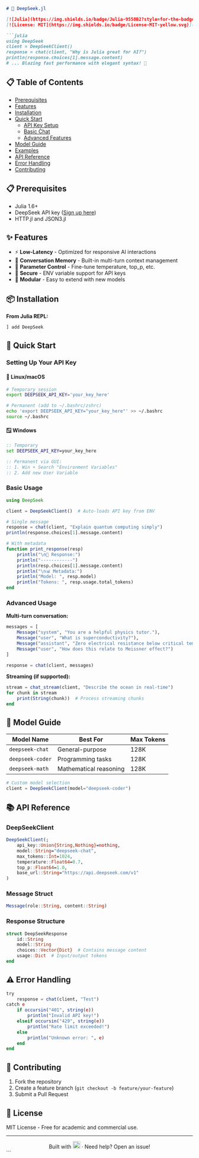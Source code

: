 
```markdown
# 🤖 DeepSeek.jl

[![Julia](https://img.shields.io/badge/Julia-9558B2?style=for-the-badge&logo=julia&logoColor=white)](https://julialang.org)
[![License: MIT](https://img.shields.io/badge/License-MIT-yellow.svg)](https://opensource.org/licenses/MIT)

```julia
using DeepSeek
client = DeepSeekClient()
response = chat(client, "Why is Julia great for AI?")
println(response.choices[1].message.content)
# ... Blazing fast performance with elegant syntax! 🚀
```

## 📋 Table of Contents
- [Prerequisites](#-prerequisites)
- [Features](#-features)
- [Installation](#-installation)
- [Quick Start](#-quick-start)
  - [API Key Setup](#setting-up-your-api-key)
  - [Basic Chat](#basic-usage)
  - [Advanced Features](#advanced-usage)
- [Model Guide](#-model-guide)
- [Examples](#-examples)
- [API Reference](#-api-reference)
- [Error Handling](#-error-handling)
- [Contributing](#-contributing)

## 📋 Prerequisites
- Julia 1.6+
- DeepSeek API key ([Sign up here](https://platform.deepseek.com))
- HTTP.jl and JSON3.jl

## ✨ Features
- ⚡ **Low-Latency** - Optimized for responsive AI interactions
- 📝 **Conversation Memory** - Built-in multi-turn context management
- 🔧 **Parameter Control** - Fine-tune temperature, top_p, etc.
- 🔐 **Secure** - ENV variable support for API keys
- 🧩 **Modular** - Easy to extend with new models

## 📦 Installation

**From Julia REPL:**
```julia
] add DeepSeek
```

## 🚀 Quick Start

### Setting Up Your API Key

#### 🐧 Linux/macOS
```bash
# Temporary session
export DEEPSEEK_API_KEY='your_key_here'

# Permanent (add to ~/.bashrc/zshrc)
echo 'export DEEPSEEK_API_KEY="your_key_here"' >> ~/.bashrc
source ~/.bashrc
```

#### 🪟 Windows
```cmd
:: Temporary
set DEEPSEEK_API_KEY=your_key_here

:: Permanent via GUI:
:: 1. Win + Search "Environment Variables"
:: 2. Add new User Variable
```

### Basic Usage
```julia
using DeepSeek

client = DeepSeekClient()  # Auto-loads API key from ENV

# Single message
response = chat(client, "Explain quantum computing simply")
println(response.choices[1].message.content)

# With metadata
function print_response(resp)
    println("\n🤖 Response:")
    println("------------")
    println(resp.choices[1].message.content)
    println("\n📊 Metadata:")
    println("Model: ", resp.model)
    println("Tokens: ", resp.usage.total_tokens)
end
```

### Advanced Usage
**Multi-turn conversation:**
```julia
messages = [
    Message("system", "You are a helpful physics tutor."),
    Message("user", "What is superconductivity?"),
    Message("assistant", "Zero electrical resistance below critical temperature."),
    Message("user", "How does this relate to Meissner effect?")
]

response = chat(client, messages)
```

**Streaming (if supported):**
```julia
stream = chat_stream(client, "Describe the ocean in real-time")
for chunk in stream
    print(String(chunk))  # Process streaming chunks
end
```

## 🧠 Model Guide
| Model Name          | Best For                  | Max Tokens |
|---------------------|---------------------------|------------|
| `deepseek-chat`     | General-purpose           | 128K       |
| `deepseek-coder`    | Programming tasks         | 128K       |
| `deepseek-math`     | Mathematical reasoning    | 128K       |

```julia
# Custom model selection
client = DeepSeekClient(model="deepseek-coder")
```

## 📚 API Reference

### DeepSeekClient
```julia
DeepSeekClient(;
    api_key::Union{String,Nothing}=nothing,
    model::String="deepseek-chat",
    max_tokens::Int=1024,
    temperature::Float64=0.7,
    top_p::Float64=1.0,
    base_url::String="https://api.deepseek.com/v1"
)
```

### Message Struct
```julia
Message(role::String, content::String)
```

### Response Structure
```julia
struct DeepSeekResponse
    id::String
    model::String
    choices::Vector{Dict}  # Contains message content
    usage::Dict  # Input/output tokens
end
```

## ⚠️ Error Handling
```julia
try
    response = chat(client, "Test")
catch e
    if occursin("401", string(e))
        println("Invalid API key!")
    elseif occursin("429", string(e))
        println("Rate limit exceeded!")
    else
        println("Unknown error: ", e)
    end
end
```

## 🤝 Contributing
1. Fork the repository
2. Create a feature branch (`git checkout -b feature/your-feature`)
3. Submit a Pull Request

## 📜 License
MIT License - Free for academic and commercial use.

---

<div align="center">
Built with <img src="https://julialang.org/assets/infra/logo.svg" height="20"/> · Need help? Open an issue!
</div>
```
